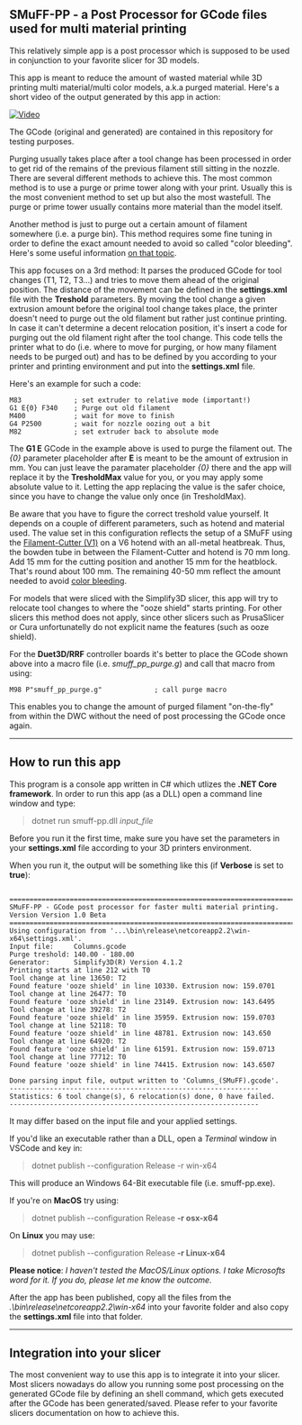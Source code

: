 ## SMuFF-PP - a Post Processor for GCode files used for multi material printing

This relatively simple app is a post processor which is supposed to be used in conjunction to your favorite slicer for 3D models.

This app is meant to reduce the amount of wasted material while 3D printing multi material/multi color models, a.k.a purged material. Here's a short video of the output generated by this app in action:

[![Video](http://img.youtube.com/vi/SHiTa84pGX0/0.jpg)](https://youtu.be/SHiTa84pGX0)

The GCode (original and generated) are contained in this repository for testing purposes.

Purging usually takes place after a tool change has been processed in order to get rid of the remains of the previous filament still sitting in the nozzle.
There are several different methods to achieve this. The most common method is to use a purge or prime tower along with your print.
Usually this is the most convenient method to set up but also the most wastefull. The purge or prime tower usually contains more material than the model itself.

Another method is just to purge out a certain amount of filament somewhere (i.e. a purge bin). This method requires some fine tuning in order to define the exact amount needed to avoid so called "color bleeding". Here's some useful information [on that topic](https://www.sublimelayers.com/2019/01/mosaic-palette-2-understand-and-control.html).

This app focuses on a 3rd method: It parses the produced GCode for tool changes (T1, T2, T3...) and tries to move them ahead of the original position. The distance of the movement can be defined in the **settings.xml** file with the **Treshold** parameters.
By moving the tool change a given extrusion amount before the original tool change takes place, the printer doesn't need to purge out the old filament but rather just continue printing.
In case it can't determine a decent relocation position, it's insert a code for purging out the old filament right after the tool change. This code tells the printer what to do (i.e. where to move for purging, or how many filament needs to be purged out) and has to be defined by you according to your printer and printing environment and put into the **settings.xml** file.

Here's an example for such a code:

```gcode
M83             ; set extruder to relative mode (important!)
G1 E{0} F340    ; Purge out old filament
M400            ; wait for move to finish
G4 P2500        ; wait for nozzle oozing out a bit
M82             ; set extruder back to absolute mode
```

The **G1 E** GCode in the example above is used to purge the filament out. The *{0}* parameter placeholder after **E** is meant to be the amount of extrusion in mm. You can just leave the paramater placeholder *{0}* there and the app will replace it by the **TresholdMax** value for you, or you may apply some absolute value to it. Letting the app replacing the value is the safer choice, since you have to change the value only once (in TresholdMax).

Be aware that you have to figure the correct treshold value yourself. It depends on a couple of different parameters, such as hotend and material used.
The value set in this configuration reflects the setup of a SMuFF using the [Filament-Cutter (V1)](https://www.thingiverse.com/thing:4650129) on a V6 hotend with an all-metal heatbreak.
Thus, the bowden tube in between the Filament-Cutter and hotend is 70 mm long. Add 15 mm for the cutting position and another 15 mm for the heatblock. That's round about 100 mm. The remaining 40-50 mm reflect the amount needed to avoid [color bleeding](https://www.sublimelayers.com/2019/01/mosaic-palette-2-understand-and-control.html).

For models that were sliced with the Simplify3D slicer, this app will try to relocate tool changes to where the "ooze shield" starts printing. For other slicers this method does not apply, since other slicers such as PrusaSlicer or Cura unfortunatelly do not explicit name the features (such as ooze shield).

For the **Duet3D/RRF** controller boards it's better to place the GCode shown above into a macro file (i.e. *smuff_pp_purge.g*) and call that macro from using:
```gcode
M98 P"smuff_pp_purge.g"             ; call purge macro
```
This enables you to change the amount of purged filament "on-the-fly" from within the DWC without the need of post processing the GCode once again.

***

## How to run this app

This program is a console app written in C# which utlizes the **.NET Core framework**. In order to run this app (as a DLL) open a command line window and type:

>dotnet run smuff-pp.dll *input_file*

Before you run it the first time, make sure you have set the parameters in your **settings.xml** file according to your 3D printers environment.

When you run it, the output will be something like this (if **Verbose** is set to **true**):

```text

==================================================================================================
SMuFF-PP - GCode post processor for faster multi material printing. Version Version 1.0 Beta
==================================================================================================
Using configuration from '...\bin\release\netcoreapp2.2\win-x64\settings.xml'.
Input file:     Columns.gcode
Purge treshold: 140.00 - 180.00
Generator:      Simplify3D(R) Version 4.1.2
Printing starts at line 212 with T0
Tool change at line 13650: T2
Found feature 'ooze shield' in line 10330. Extrusion now: 159.0701
Tool change at line 26477: T0
Found feature 'ooze shield' in line 23149. Extrusion now: 143.6495
Tool change at line 39278: T2
Found feature 'ooze shield' in line 35959. Extrusion now: 159.0703
Tool change at line 52118: T0
Found feature 'ooze shield' in line 48781. Extrusion now: 143.650
Tool change at line 64920: T2
Found feature 'ooze shield' in line 61591. Extrusion now: 159.0713
Tool change at line 77712: T0
Found feature 'ooze shield' in line 74415. Extrusion now: 143.6507

Done parsing input file, output written to 'Columns_(SMuFF).gcode'.
--------------------------------------------------------------
Statistics: 6 tool change(s), 6 relocation(s) done, 0 have failed.
--------------------------------------------------------------
```

It may differ based on the input file and your applied settings.

If you'd like an executable rather than a DLL, open a *Terminal* window in VSCode and key in:

>dotnet publish --configuration Release -r win-x64

This will produce an Windows 64-Bit executable file (i.e. smuff-pp.exe).

If you're on **MacOS** try using:

>dotnet publish --configuration Release **-r osx-x64**

On **Linux** you may use:

>dotnet publish --configuration Release **-r Linux-x64**

**Please notice**: *I haven't tested the MacOS/Linux options. I take Microsofts word for it. If you do, please let me know the outcome.*

After the app has been published, copy all the files from the *.\bin\release\netcoreapp2.2\win-x64* into your favorite folder and also copy the **settings.xml** file into that folder.

***

## Integration into your slicer

The most convenient way to use this app is to integrate it into your slicer. Most slicers nowadays do allow you running some post processing on the generated GCode file by defining an shell command, which gets executed after the GCode has been generated/saved.
Please refer to your favorite slicers documentation on how to achieve this.
